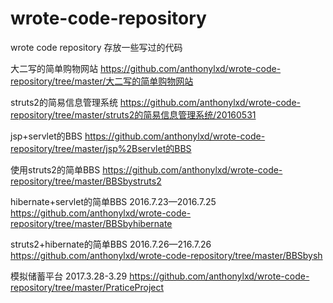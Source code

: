 ﻿# wrote-code-repository
wrote code repository
存放一些写过的代码

大二写的简单购物网站
https://github.com/anthonylxd/wrote-code-repository/tree/master/大二写的简单购物网站

struts2的简易信息管理系统
https://github.com/anthonylxd/wrote-code-repository/tree/master/struts2的简易信息管理系统/20160531

jsp+servlet的BBS
https://github.com/anthonylxd/wrote-code-repository/tree/master/jsp%2Bservlet的BBS

使用struts2的简单BBS
https://github.com/anthonylxd/wrote-code-repository/tree/master/BBSbystruts2

hibernate+servlet的简单BBS
2016.7.23—2016.7.25
https://github.com/anthonylxd/wrote-code-repository/tree/master/BBSbyhibernate

struts2+hibernate的简单BBS
2016.7.26—216.7.26
https://github.com/anthonylxd/wrote-code-repository/tree/master/BBSbysh

模拟储蓄平台
2017.3.28-3.29
https://github.com/anthonylxd/wrote-code-repository/tree/master/PraticeProject